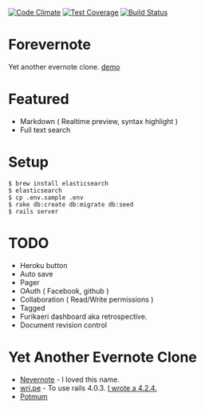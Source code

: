 [![Code Climate](https://codeclimate.com/github/oooooooo/forevernote/badges/gpa.svg)](https://codeclimate.com/github/oooooooo/forevernote)
[![Test Coverage](https://codeclimate.com/github/oooooooo/forevernote/badges/coverage.svg)](https://codeclimate.com/github/oooooooo/forevernote/coverage)
[![Build Status](https://travis-ci.org/oooooooo/forevernote.svg?branch=master)](https://travis-ci.org/oooooooo/forevernote)

# Forevernote
Yet another evernote clone.
[demo](http://forevernote-demo.herokuapp.com/)

# Featured
- Markdown ( Realtime preview, syntax highlight )
- Full text search

# Setup
```
$ brew install elasticsearch
$ elasticsearch
$ cp .env.sample .env
$ rake db:create db:migrate db:seed
$ rails server
```

# TODO
- Heroku button
- Auto save
- Pager
- OAuth ( Facebook, github )
- Collaboration ( Read/Write permissions )
- Tagged
- Furikaeri dashboard aka retrospective.
- Document revision control

# Yet Another Evernote Clone
- [Nevernote](https://github.com/nwj/nevernote) - I loved this name.
- [wri.pe](https://github.com/masuidrive/open-wripe) - To use rails 4.0.3. [I wrote a 4.2.4.](https://github.com/oooooooo/open-wripe)
- [Potmum](https://github.com/rutan/potmum)
